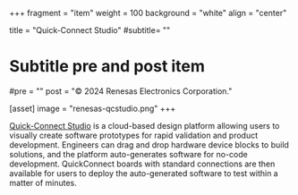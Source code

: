 +++
fragment = "item"
weight = 100
background = "white"
align = "center"

title = "Quick-Connect Studio"
#subtitle= ""

# Subtitle pre and post item
#pre = ""
post = "© 2024 Renesas Electronics Corporation."

[asset]
  image = "renesas-qcstudio.png"
+++

<a target="_blank" href="https://www.renesas.com/qcstudio">Quick-Connect Studio</a> is a cloud-based design platform allowing users to visually create software prototypes for rapid validation and product development. Engineers can drag and drop hardware device blocks to build solutions, and the platform auto-generates software for no-code development. QuickConnect boards with standard connections are then available for users to deploy the auto-generated software to test within a matter of minutes.
